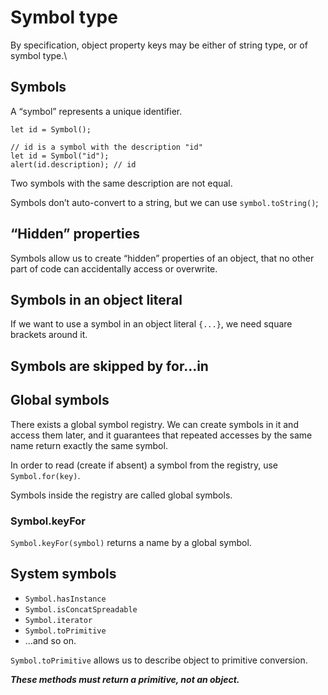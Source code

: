 # Symbol type

By specification, object property keys may be either of string type, or of symbol type.\

## Symbols

A “symbol” represents a unique identifier.

```
let id = Symbol();
```

```
// id is a symbol with the description "id"
let id = Symbol("id");
alert(id.description); // id
```

Two symbols with the same description are not equal.

Symbols don’t auto-convert to a string, but we can use `symbol.toString()`;

## “Hidden” properties

Symbols allow us to create “hidden” properties of an object, that no other part of code can accidentally access or overwrite.

## Symbols in an object literal

If we want to use a symbol in an object literal `{...}`, we need square brackets around it.

## Symbols are skipped by for…in

## Global symbols

There exists a global symbol registry. We can create symbols in it and access them later, and it guarantees that repeated accesses by the same name return exactly the same symbol.

In order to read (create if absent) a symbol from the registry, use `Symbol.for(key)`.

Symbols inside the registry are called global symbols.

### Symbol.keyFor

`Symbol.keyFor(symbol)` returns a name by a global symbol.

## System symbols

- `Symbol.hasInstance`
- `Symbol.isConcatSpreadable`
- `Symbol.iterator`
- `Symbol.toPrimitive`
- …and so on.

`Symbol.toPrimitive` allows us to describe object to primitive conversion.

***These methods must return a primitive, not an object.***
